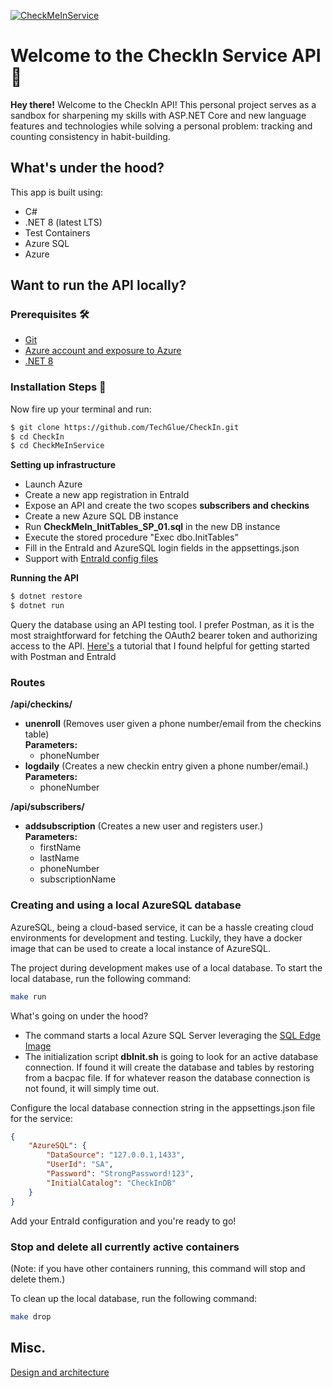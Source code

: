 [![CheckMeInService](https://github.com/TechGlue/CheckIn/actions/workflows/master_checkmeinservice.yml/badge.svg)](https://github.com/TechGlue/CheckIn/actions/workflows/master_checkmeinservice.yml)
# Welcome to the CheckIn Service API 🎉
**Hey there!** Welcome to the CheckIn API! This personal project serves as a sandbox for sharpening my skills with ASP.NET Core and new language features and technologies while solving a personal problem: tracking and counting consistency in habit-building.

## What's under the hood?
This app is built using: 
- C#
- .NET 8 (latest LTS)
- Test Containers
- Azure SQL
- Azure

## Want to run the API locally? 

### Prerequisites 🛠️
-   [Git](http://git-scm.com/)
-   [Azure account and exposure to Azure](https://portal.azure.com)
-   [.NET 8](https://dotnet.microsoft.com/en-us/download/dotnet/8.0)

### Installation Steps :wrench:
Now fire up your terminal and run:

```sh
$ git clone https://github.com/TechGlue/CheckIn.git
$ cd CheckIn
$ cd CheckMeInService
```

**Setting up infrastructure**  
- Launch Azure
- Create a new app registration in EntraId
- Expose an API and create the two scopes **subscribers and checkins**
- Create a new Azure SQL DB instance
- Run **CheckMeIn_InitTables_SP_01.sql** in the new DB instance
- Execute the stored procedure "Exec dbo.InitTables"
- Fill in the EntraId and AzureSQL login fields in the appsettings.json
- Support with [EntraId config files](https://learn.microsoft.com/en-us/entra/identity-platform/scenario-web-app-sign-user-app-configuration?tabs=aspnetcore#configuration-files)

**Running the API**
```sh
$ dotnet restore 
$ dotnet run
```

Query the database using an API testing tool. I prefer Postman, as it is the most straightforward for fetching the OAuth2 bearer token and authorizing access to the API. [Here's](https://youtu.be/cUcn1gm_f-8?t=899) a tutorial that I found helpful for getting started with Postman and EntraId

### Routes
**/api/checkins/**
- **unenroll** (Removes user given a phone number/email from the checkins table)<br/>
**Parameters:**
  - phoneNumber
- **logdaily** (Creates a new checkin entry given a phone number/email.)<br/>
**Parameters:**
  - phoneNumber

**/api/subscribers/**
- **addsubscription** (Creates a new user and registers user.)<br/>
**Parameters:**
  - firstName
  - lastName
  - phoneNumber
  - subscriptionName

### Creating and using a local AzureSQL database  
AzureSQL, being a cloud-based service, it can be a hassle creating cloud environments for development and testing. Luckily, they have a docker image that can be used to create a local instance of AzureSQL.


The project during development makes use of a local database. To start the local database, run the following command:
```bash
make run 
```

What's going on under the hood?
- The command starts a local Azure SQL Server leveraging the [SQL Edge Image](https://hub.docker.com/r/microsoft/azure-sql-edge)
- The initialization script **dbInit.sh** is going to look for an active database connection. If found it will create the database and tables by restoring from a bacpac file. If for whatever reason the database connection is not found, it will simply time out.

Configure the local database connection string in the appsettings.json file for the service:
```json
{
    "AzureSQL": {
        "DataSource": "127.0.0.1,1433",
        "UserId": "SA",
        "Password": "StrongPassword!123",
        "InitialCatalog": "CheckInDB"
    }
}
```

Add your EntraId configuration and you're ready to go!

### Stop and delete all currently active containers
(Note: if you have other containers running, this command will stop and delete them.)

To clean up the local database, run the following command:
```bash
make drop 
```

## Misc.
[Design and architecture](Docs/Design.md)

